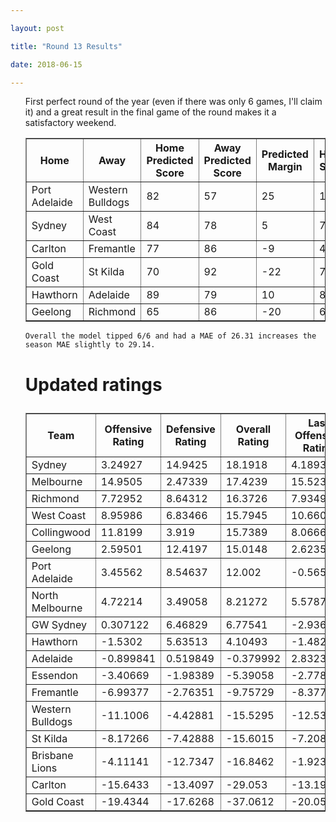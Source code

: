 ```yaml
---

layout: post

title: "Round 13 Results"

date: 2018-06-15

---
```


<ul class="post">

<div class="blurb">



 <p>
First perfect round of the year (even if there was only 6 games, I'll claim it) and a great result in the final game of the round makes it a satisfactory weekend.
 </p>

<table border="1" class="dataframe">   <thead>     <tr style="text-align: center;">       <th>Home</th>       <th>Away</th>       <th>Home Predicted Score</th>       <th>Away Predicted Score</th>       <th>Predicted Margin</th>       <th>Home Score</th>       <th>Away Score</th>       <th>Margin</th>       <th>Error</th>     </tr>   </thead>   <tbody>     <tr>       <td>Port Adelaide</td>       <td>Western Bulldogs</td>       <td>82</td>       <td>57</td>       <td>25</td>       <td>132</td>       <td>75</td>       <td>57</td>       <td>32.39</td>     </tr>     <tr>       <td>Sydney</td>       <td>West Coast</td>       <td>84</td>       <td>78</td>       <td>5</td>       <td>72</td>       <td>57</td>       <td>15</td>       <td>9.51</td>     </tr>     <tr>       <td>Carlton</td>       <td>Fremantle</td>       <td>77</td>       <td>86</td>       <td>-9</td>       <td>46</td>       <td>103</td>       <td>-57</td>       <td>-47.92</td>     </tr>     <tr>       <td>Gold Coast</td>       <td>St Kilda</td>       <td>70</td>       <td>92</td>       <td>-22</td>       <td>78</td>       <td>80</td>       <td>-2</td>       <td>19.78</td>     </tr>     <tr>       <td>Hawthorn</td>       <td>Adelaide</td>       <td>89</td>       <td>79</td>       <td>10</td>       <td>88</td>       <td>32</td>       <td>56</td>       <td>46.05</td>     </tr>     <tr>       <td>Geelong</td>       <td>Richmond</td>       <td>65</td>       <td>86</td>       <td>-20</td>       <td>65</td>       <td>83</td>       <td>-18</td>       <td>2.21</td>     </tr>   </tbody> </table>

 <p>

 	Overall the model tipped 6/6 and had a MAE of 26.31 increases the season MAE slightly to 29.14.

 </p>



<p>

</p>

<h1>

Updated ratings

</h1>

<table border="1" class="dataframe">   <thead>     <tr style="text-align: center;">       <th>Team</th>       <th>Offensive Rating</th>       <th>Defensive Rating</th>       <th>Overall Rating</th>       <th>Last Offensive Rating</th>       <th>Last Defensive Rating</th>       <th>Last Overall Rating</th>       <th>Overall Change</th>       <th>Change</th>     </tr>   </thead>   <tbody>     <tr>       <td>Sydney</td>       <td>3.24927</td>       <td>14.9425</td>       <td>18.1918</td>       <td>4.18932</td>       <td>13.2418</td>       <td>17.4312</td>       <td>0.760594</td>       <td>1</td>     </tr>     <tr>       <td>Melbourne</td>       <td>14.9505</td>       <td>2.47339</td>       <td>17.4239</td>       <td>15.5232</td>       <td>6.22669</td>       <td>21.7499</td>       <td>-4.326020</td>       <td>-1</td>     </tr>     <tr>       <td>Richmond</td>       <td>7.72952</td>       <td>8.64312</td>       <td>16.3726</td>       <td>7.93498</td>       <td>8.61455</td>       <td>16.5495</td>       <td>-0.176884</td>       <td>1</td>     </tr>     <tr>       <td>West Coast</td>       <td>8.95986</td>       <td>6.83466</td>       <td>15.7945</td>       <td>10.6605</td>       <td>5.89461</td>       <td>16.5551</td>       <td>-0.760594</td>       <td>-1</td>     </tr>     <tr>       <td>Collingwood</td>       <td>11.8199</td>       <td>3.919</td>       <td>15.7389</td>       <td>8.06663</td>       <td>3.34628</td>       <td>11.4129</td>       <td>4.326020</td>       <td>1</td>     </tr>     <tr>       <td>Geelong</td>       <td>2.59501</td>       <td>12.4197</td>       <td>15.0148</td>       <td>2.62358</td>       <td>12.2143</td>       <td>14.8379</td>       <td>0.176884</td>       <td>-1</td>     </tr>     <tr>       <td>Port Adelaide</td>       <td>3.45562</td>       <td>8.54637</td>       <td>12.002</td>       <td>-0.565719</td>       <td>9.97678</td>       <td>9.41106</td>       <td>2.590932</td>       <td>1</td>     </tr>     <tr>       <td>North Melbourne</td>       <td>4.72214</td>       <td>3.49058</td>       <td>8.21272</td>       <td>5.57871</td>       <td>4.86454</td>       <td>10.4433</td>       <td>-2.230529</td>       <td>-1</td>     </tr>     <tr>       <td>GW Sydney</td>       <td>0.307122</td>       <td>6.46829</td>       <td>6.77541</td>       <td>-2.93698</td>       <td>3.61711</td>       <td>0.680129</td>       <td>6.095282</td>       <td>1</td>     </tr>     <tr>       <td>Hawthorn</td>       <td>-1.5302</td>       <td>5.63513</td>       <td>4.10493</td>       <td>-1.48217</td>       <td>1.90297</td>       <td>0.420802</td>       <td>3.684129</td>       <td>1</td>     </tr>     <tr>       <td>Adelaide</td>       <td>-0.899841</td>       <td>0.519849</td>       <td>-0.379992</td>       <td>2.83232</td>       <td>0.47182</td>       <td>3.30414</td>       <td>-3.684129</td>       <td>-2</td>     </tr>     <tr>       <td>Essendon</td>       <td>-3.40669</td>       <td>-1.98389</td>       <td>-5.39058</td>       <td>-2.77844</td>       <td>-4.17189</td>       <td>-6.95033</td>       <td>1.559756</td>       <td>0</td>     </tr>     <tr>       <td>Fremantle</td>       <td>-6.99377</td>       <td>-2.76351</td>       <td>-9.75729</td>       <td>-8.37708</td>       <td>-5.21407</td>       <td>-13.5911</td>       <td>3.833857</td>       <td>1</td>     </tr>     <tr>       <td>Western Bulldogs</td>       <td>-11.1006</td>       <td>-4.42881</td>       <td>-15.5295</td>       <td>-12.5311</td>       <td>-0.407468</td>       <td>-12.9385</td>       <td>-2.590932</td>       <td>-1</td>     </tr>     <tr>       <td>St Kilda</td>       <td>-8.17266</td>       <td>-7.42888</td>       <td>-15.6015</td>       <td>-7.20894</td>       <td>-6.81059</td>       <td>-14.0195</td>       <td>-1.582005</td>       <td>0</td>     </tr>     <tr>       <td>Brisbane Lions</td>       <td>-4.11141</td>       <td>-12.7347</td>       <td>-16.8462</td>       <td>-1.92341</td>       <td>-13.363</td>       <td>-15.2864</td>       <td>-1.559756</td>       <td>0</td>     </tr>     <tr>       <td>Carlton</td>       <td>-15.6433</td>       <td>-13.4097</td>       <td>-29.053</td>       <td>-13.1927</td>       <td>-12.0264</td>       <td>-25.2191</td>       <td>-3.833857</td>       <td>0</td>     </tr>     <tr>       <td>Gold Coast</td>       <td>-19.4344</td>       <td>-17.6268</td>       <td>-37.0612</td>       <td>-20.0527</td>       <td>-18.5905</td>       <td>-38.6432</td>       <td>1.582005</td>       <td>0</td>     </tr>   </tbody> </table>
<p>
</p>


</div><!-- /.blurb -->	

</ul>
